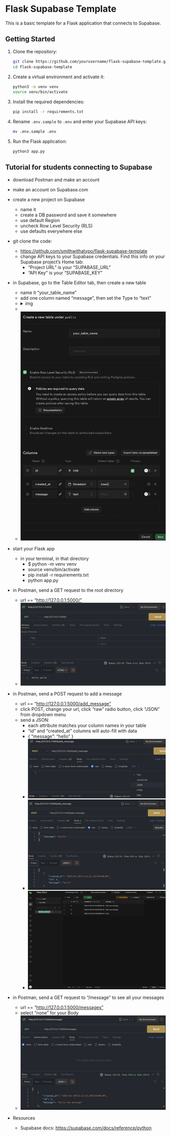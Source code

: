 # Flask Supabase Template

This is a basic template for a Flask application that connects to Supabase.

## Getting Started

1. Clone the repository:
    ```sh
    git clone https://github.com/yourusername/flask-supabase-template.git
    cd flask-supabase-template
    ```

2. Create a virtual environment and activate it:
    ```sh
    python3 -m venv venv
    source venv/bin/activate
    ```

3. Install the required dependencies:
    ```sh
    pip install -r requirements.txt
    ```

4. Rename `.env.sample` to `.env` and enter your Supabase API keys:
    ```sh
    mv .env.sample .env
    ```

5. Run the Flask application:
    ```sh
    python3 app.py
    ```


## Tutorial for students connecting to Supabase

- download Postman and make an account
- make an account on Supabase.com
- create a new project on Supabase
    - name it
    - create a DB password and save it somewhere
    - use default Region
    - uncheck Row Level Security (RLS)
    - use defaults everywhere else
- git clone the code:
    - https://github.com/smithwithatypo/flask-supabase-template
    - change API keys to your Supabase credentials. Find this info on your Supabase project’s Home tab:
        - “Project URL” is your “SUPABASE_URL”
        - “API Key” is your “SUPABASE_KEY”
- in Supabase, go to the Table Editor tab, then create a new table
    - name it “your_table_name”
    - add one column named “message”, then set the Type to “text”
    - <details> <summary>img</summary> ![create table](https://github.com/smithwithatypo/flask-supabase-template/blob/main/images/create_table.png) </details>
    - 
    - ![add column](https://github.com/smithwithatypo/flask-supabase-template/blob/main/images/add_column.png)

- start your Flask app
    - in your terminal, in that directory
        - $ python -m venv venv
        - source venv/bin/activate
        - pip install -r requirements.txt
        - python app.py
- in Postman, send a GET request to the root directory
    - url == “http://127.0.0.1:5000/”
    - ![get postman](https://github.com/smithwithatypo/flask-supabase-template/blob/main/images/GET_postman.png)
- in Postman, send a POST request to add a message
    - url == “http://127.0.0.1:5000/add_message”
    - click POST, change your url, click “raw” radio button, click “JSON” from dropdown menu
    - send a JSON:
        - each attribute matches your column names in your table
        - “id” and “created_at” columns will auto-fill with data
        - { “message”: “hello” }
        - ![post raw json](https://github.com/smithwithatypo/flask-supabase-template/blob/main/images/POST_raw_json.png)
        - ![post success](https://github.com/smithwithatypo/flask-supabase-template/blob/main/images/POST_success.png)
        - ![post supabase](https://github.com/smithwithatypo/flask-supabase-template/blob/main/images/POST_supabase.png)
- in Postman, send a GET request to “/message” to see all your messages
    - url == “http://127.0.0.1:5000/messages”
    - select “none” for your Body
    - ![get messages](https://github.com/smithwithatypo/flask-supabase-template/blob/main/images/GET_messages.png)

- Resources
    - Supabase docs:  https://supabase.com/docs/reference/python